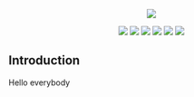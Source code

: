 <p align=center>
    <img src="https://s4.uupload.ir/files/windows_11_h7xp.png" />
</p>
<p align=center>
    <img src="https://img.shields.io/github/license/d0t0n10n/Windows11.svg" />
    <img src="https://img.shields.io/github/followers/d0t0n10n.svg?style=social&label=Follow&maxAge=2592000" />
    <img src="https://img.shields.io/badge/JavaScript-F7DF1E?style=flat&logo=javascript&logoColor=white" />
    <img src="https://img.shields.io/badge/CSS3-1572B6?style=flat&logo=css3&logoColor=white" />
    <img src="https://img.shields.io/badge/HTML5-E34F26?style=flat&logo=html5&logoColor=white" />
    <img src="https://img.shields.io/badge/Windows11%20Clone-0078D6?style=flat&logo=windows&logoColor=white" />
</p>

<h2> Introduction </h2>
Hello everybody
